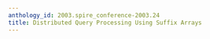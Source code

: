 ```yaml
---
anthology_id: 2003.spire_conference-2003.24
title: Distributed Query Processing Using Suffix Arrays
---
```

